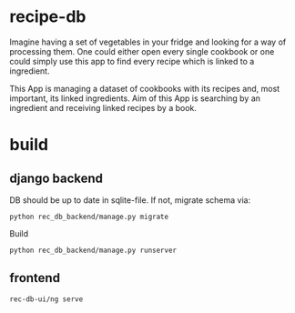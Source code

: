 # recipe-db
Imagine having a set of vegetables in your fridge and looking for a way of processing them. One could either open every single cookbook or one could simply use this app to find every recipe which is linked to a ingredient.

This App is managing a dataset of cookbooks with its recipes and, most important, its linked ingredients. Aim of this App is searching by an ingredient and receiving linked recipes by a book. 

# build
## django backend
DB should be up to date in sqlite-file. If not, migrate schema via:

`python rec_db_backend/manage.py migrate`

Build

`python rec_db_backend/manage.py runserver`

## frontend
`rec-db-ui/ng serve`
